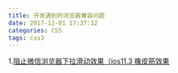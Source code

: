 ```yaml
---
title: 开发遇到的浏览器兼容问题
date: 2017-12-01 17:37:12
categories: CSS
tags: css3
---
```




1.[阻止微信浏览器下拉滑动效果（ios11.3 橡皮筋效果](https://segmentfault.com/a/1190000014134234)